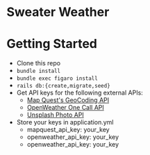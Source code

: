 # Sweater Weather

# Getting Started
  
* Clone this repo
* `bundle install`
* `bundle exec figaro install`
* `rails db:{create,migrate,seed}`
* Get API keys for the following external APIs:
  * [Map Quest's GeoCoding API](https://developer.mapquest.com/documentation/geocoding-api/)
  * [OpenWeather One Call API ](https://openweathermap.org/api/one-call-api)
  * [Unsplash Photo API](https://unsplash.com/developers)
* Store your keys in application.yml
  * mapquest_api_key: your_key
  * openweather_api_key: your_key
  * openweather_api_key: your_key

